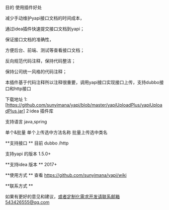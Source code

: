 目的 使用插件好处

减少手动维护yapi接口文档的时间成本，

通过idea插件快速提交接口文档到yapi；

保证接口文档的准确性，

方便后台、前端、测试等查看接口文档；

反向规范代码注释，保持代码整洁；

保持公司统一风格的代码注释；

本插件基于代码注释所以注释很重要，调用yapi接口实现接口上传，支持dubbo接口和http接口

下载地址 1:[https://github.com/sunyimana/yapi/blob/master/yapiUploadPlus/yapiUploadPlus.jar] 2:idea 插件库

支持语言 java,spring

单个&批量 单个上传选中方法名称 批量上传选中类名

**支持接口 ** 目前 dubbo /http

支持yapi 的版本 1.5.0+

**支持idea 版本 ** 
2017+

**使用方式 ** 
查看 https://github.com/sunyimana/yapi/wiki

**联系方式 **

如果有更好的意见和建议，或者定制化需求开发请联系邮箱543426555@qq.com
